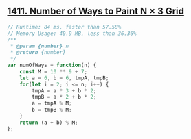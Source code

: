 ## [1411. Number of Ways to Paint N × 3 Grid](https://leetcode.com/problems/number-of-ways-to-paint-n-3-grid/)
```javascript
// Runtime: 84 ms, faster than 57.58%
// Memory Usage: 40.9 MB, less than 36.36%
/**
 * @param {number} n
 * @return {number}
 */
var numOfWays = function(n) {
    const M = 10 ** 9 + 7;
    let a = 6, b = 6, tmpA, tmpB;
    for(let i = 2; i <= n; i++) {
        tmpA = a * 3 + b * 2;
        tmpB = a * 2 + b * 2;
        a = tmpA % M;
        b = tmpB % M;
    }
    return (a + b) % M;
};
```
